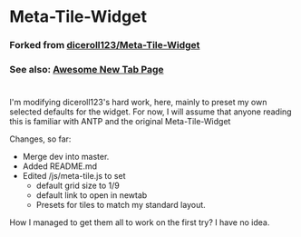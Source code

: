 # Meta-Tile-Widget
### Forked from [diceroll123/Meta-Tile-Widget](https://github.com/diceroll123/Meta-Tile-Widget)
### See also: [Awesome New Tab Page](https://chrome.google.com/webstore/detail/awesome-new-tab-page/mgmiemnjjchgkmgbeljfocdjjnpjnmcg)
#
I'm modifying diceroll123's hard work, here, mainly to preset my own selected defaults for the widget.
For now, I will assume that anyone reading this is familiar with ANTP and the original Meta-Tile-Widget

Changes, so far:
* Merge dev into master.
* Added README.md
* Edited /js/meta-tile.js to set
  * default grid size to 1/9
  * default link to open in newtab
  * Presets for tiles to match my standard layout.

How I managed to get them all to work on the first try? I have no idea.
